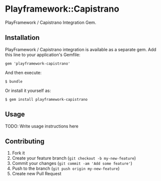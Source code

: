 # Playframework::Capistrano

PlayFramework / Capistrano Integration Gem.

## Installation

PlayFramework / Capistrano integration is available as a separate gem. Add this line to your application's Gemfile:

    gem 'playframework-capistrano'

And then execute:

    $ bundle

Or install it yourself as:

    $ gem install playframework-capistrano

## Usage

TODO: Write usage instructions here

## Contributing

1. Fork it
2. Create your feature branch (`git checkout -b my-new-feature`)
3. Commit your changes (`git commit -am 'Add some feature'`)
4. Push to the branch (`git push origin my-new-feature`)
5. Create new Pull Request
